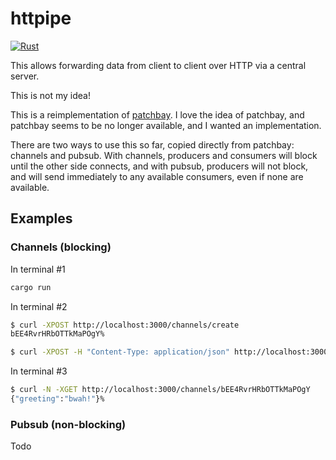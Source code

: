 # httpipe

[![Rust](https://github.com/ckampfe/httpipe/actions/workflows/rust.yml/badge.svg)](https://github.com/ckampfe/httpipe/actions/workflows/rust.yml)

This allows forwarding data from client to client over HTTP via a central server.

This is not my idea!

This is a reimplementation of [patchbay](https://web.archive.org/web/20241105063704/https://patchbay.pub/). I love the idea of patchbay, and patchbay seems to be no longer available, and I wanted an implementation.

There are two ways to use this so far, copied directly from patchbay: channels and pubsub. With channels, producers and consumers will block until the other side connects, and with pubsub, producers will not block, and will send immediately to any available consumers, even if none are available.

## Examples

### Channels (blocking)

In terminal #1

```sh
cargo run
```

In terminal #2

```sh
$ curl -XPOST http://localhost:3000/channels/create   
bEE4RvrHRbOTTkMaPOgY% 

$ curl -XPOST -H "Content-Type: application/json" http://localhost:3000/channels/bEE4RvrHRbOTTkMaPOgY -d'{"greeting":"bwah!"}' 
```

In terminal #3

```sh
$ curl -N -XGET http://localhost:3000/channels/bEE4RvrHRbOTTkMaPOgY   
{"greeting":"bwah!"}%    
```

### Pubsub (non-blocking)

Todo
